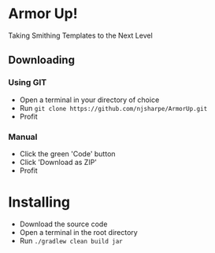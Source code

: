 # Armor Up!
Taking Smithing Templates to the Next Level

## Downloading
### Using GIT
* Open a terminal in your directory of choice
* Run `git clone https://github.com/njsharpe/ArmorUp.git`
* Profit
### Manual
* Click the green 'Code' button
* Click 'Download as ZIP'
* Profit

# Installing
* Download the source code
* Open a terminal in the root directory
* Run `./gradlew clean build jar`